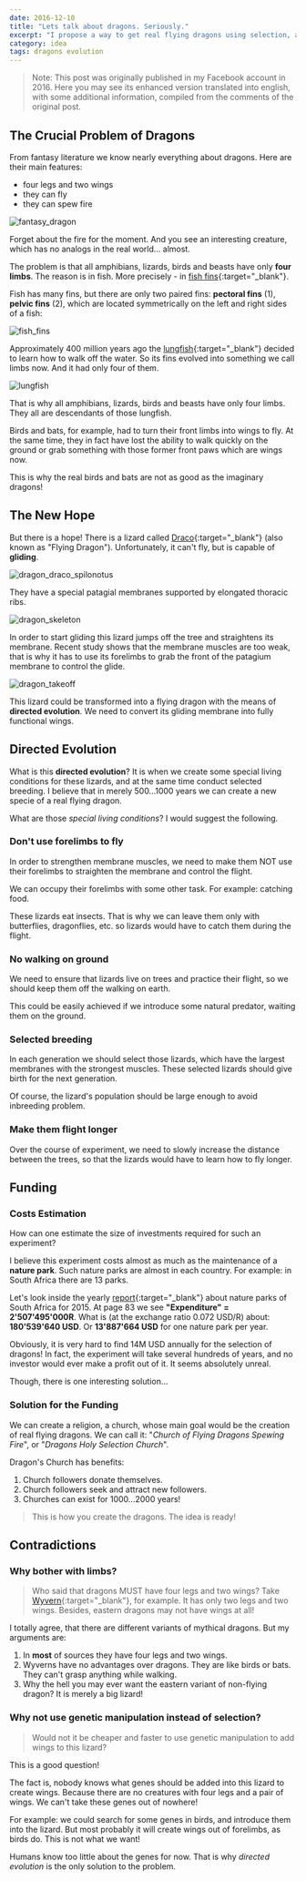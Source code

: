 ```yaml
---
date: 2016-12-10
title: "Lets talk about dragons. Seriously."
excerpt: "I propose a way to get real flying dragons using selection, and imagine how to get funds required for this project"
category: idea
tags: dragons evolution
---
```


> Note: This post was originally published in my Facebook account in 2016.
> Here you may see its enhanced version translated into english,
> with some additional information, compiled from the comments of the original post.

## The Crucial Problem of Dragons

From fantasy literature we know nearly everything about dragons.
Here are their main features:

- four legs and two wings
- they can fly
- they can spew fire

![fantasy_dragon](/assets/img/dragon_fantasy_dragon.jpg)

Forget about the fire for the moment.
And you see an interesting creature, which has no analogs in the real world... almost.

The problem is that all amphibians, lizards, birds and beasts have only **four limbs**. 
The reason is in fish. More precisely - in [fish fins](https://en.wikipedia.org/wiki/Fish_fin){:target="_blank"}. 

Fish has many fins, but there are only two paired fins: **pectoral fins** (1), **pelvic fins** (2),
which are located symmetrically on the left and right sides of a fish:

![fish_fins](/assets/img/dragon_fish_fins.png)

Approximately 400 million years ago the [lungfish](https://en.wikipedia.org/wiki/Lungfish){:target="_blank"}
decided to learn how to walk off the water.
So its fins evolved into something we call limbs now.
And it had only four of them.

![lungfish](/assets/img/dragon_lungfish.jpg)

That is why all amphibians, lizards, birds and beasts have only four limbs.
They all are descendants of those lungfish.

Birds and bats, for example, had to turn their front limbs into wings to fly.
At the same time, they in fact have lost the ability to walk quickly on the ground
or grab something with those former front paws which are wings now.

This is why the real birds and bats are not as good as the imaginary dragons!

## The New Hope

But there is a hope!
There is a lizard called [Draco](https://en.wikipedia.org/wiki/Draco_(lizard)){:target="_blank"}
(also known as "Flying Dragon").
Unfortunately, it can't fly, but is capable of **gliding**.

![dragon_draco_spilonotus](/assets/img/dragon_draco_spilonotus.jpg)

They have a special patagial membranes supported by elongated thoracic ribs.

![dragon_skeleton](/assets/img/dragon_skeleton.png)

In order to start gliding this lizard jumps off the tree and straightens its membrane.
Recent study shows that the membrane muscles are too weak,
that is why it has to use its forelimbs to grab the front of the patagium membrane
to control the glide.

![dragon_takeoff](/assets/img/dragon_takeoff.gif)

This lizard could be transformed into a flying dragon with the means of **directed evolution**. 
We need to convert its gliding membrane into fully functional wings.

## Directed Evolution

What is this **directed evolution**?
It is when we create some special living conditions for these lizards,
and at the same time conduct selected breeding.
I believe that in merely 500...1000 years we can create a new specie of a real flying dragon.

What are those *special living conditions*?
I would suggest the following.

### Don't use forelimbs to fly

In order to strengthen membrane muscles,
we need to make them NOT use their forelimbs to straighten the membrane and control the flight.

We can occupy their forelimbs with some other task.
For example: catching food.

These lizards eat insects.
That is why we can leave them only with butterflies, dragonflies, etc.
so lizards would have to catch them during the flight.

### No walking on ground

We need to ensure that lizards live on trees and practice their flight,
so we should keep them off the walking on earth.

This could be easily achieved if we introduce some natural predator,
waiting them on the ground.

### Selected breeding

In each generation we should select those lizards, which have the largest membranes with the strongest muscles.
These selected lizards should give birth for the next generation.

Of course, the lizard's population should be large enough to avoid inbreeding problem.

### Make them flight longer

Over the course of experiment,
we need to slowly increase the distance between the trees,
so that the lizards would have to learn how to fly longer.

## Funding

### Costs Estimation

How can one estimate the size of investments required for such an experiment?

I believe this experiment costs almost as much as the maintenance of a **nature park**. 
Such nature parks are almost in each country.
For example: in South Africa there are 13 parks.

Let's look inside the yearly [report](https://www.sanparks.org/assets/docs/general/annual-report-2015.pdf){:target="_blank"}
about nature parks of South Africa for 2015.
At page 83 we see **"Expenditure" = 2'507'495'000R**.
What is (at the exchange ratio 0.072 USD/R) about: **180'539'640 USD**.
Or **13'887'664 USD** for one nature park per year.

Obviously, it is very hard to find 14M USD annually for the selection of dragons!
In fact, the experiment will take several hundreds of years,
and no investor would ever make a profit out of it.
It seems absolutely unreal.

Though, there is one interesting solution...

### Solution for the Funding

We can create a religion, a church, whose main goal would be the creation of real flying dragons.
We can call it: "*Church of Flying Dragons Spewing Fire*", or "*Dragons Holy Selection Church*".

Dragon's Church has benefits:

1. Church followers donate themselves.
2. Church followers seek and attract new followers.
3. Churches can exist for 1000...2000 years!

> This is how you create the dragons.
> The idea is ready!

## Contradictions

### Why bother with limbs?

> Who said that dragons MUST have four legs and two wings?
> Take [Wyvern](https://en.wikipedia.org/wiki/Wyvern){:target="_blank"}, for example.
> It has only two legs and two wings.
> Besides, eastern dragons may not have wings at all!

I totally agree, that there are different variants of mythical dragons.
But my arguments are:

1. In **most** of sources they have four legs and two wings.
2. Wyverns have no advantages over dragons.
   They are like birds or bats.
   They can't grasp anything while walking.
3. Why the hell you may ever want the eastern variant of non-flying dragon?
   It is merely a big lizard!
   
### Why not use genetic manipulation instead of selection?

> Would not it be cheaper and faster to use genetic manipulation to add wings to this lizard?

This is a good question!

The fact is, nobody knows what genes should be added into this lizard to create wings.
Because there are no creatures with four legs and a pair of wings.
We can't take these genes out of nowhere!

For example: we could search for some genes in birds, and introduce them into the lizard.
But most probably it will create wings out of forelimbs, as birds do.
This is not what we want!

Humans know too little about the genes for now.
That is why *directed evolution* is the only solution to the problem.
